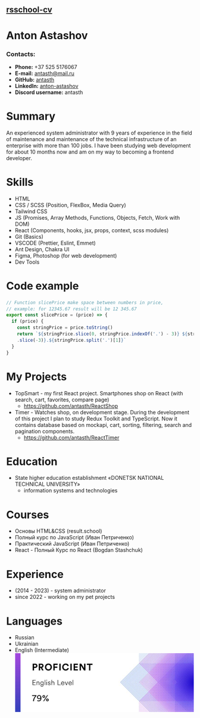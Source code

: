 ## [rsschool-cv](rsccool-cv)

# Anton Astashov

### Contacts:

- **Phone:** +37 525 5176067
- **E-mail:** [antasth@mail.ru](antasth@mail.ru)
- **GitHub:** [antasth](https://github.com/antasth)
- **LinkedIn:** [anton-astashov](https://www.linkedin.com/in/anton-astashov-223bb4268/)
- **Discord username:** antasth

# Summary

An experienced system administrator with 9 years of experience in the field of maintenance and maintenance of the technical infrastructure of an enterprise with more than 100 jobs. I have been studying web development for about 10 months now and am on my way to becoming a frontend developer.

# Skills

- HTML
- CSS / SCSS (Position, FlexBox, Media Query)
- Tailwind CSS
- JS (Promises, Array Methods, Functions, Objects, Fetch, Work with DOM)
- React (Components, hooks, jsx, props, context, scss modules)
- Git (Basics)
- VSCODE (Prettier, Eslint, Emmet)
- Ant Design, Chakra UI
- Figma, Photoshop (for web development)
- Dev Tools

# Code example

```js
// Function slicePrice make space between numbers in price, 
// example: for 12345.67 result will be 12 345.67
export const slicePrice = (price) => {
  if (price) {
    const stringPrice = price.toString()
    return `${stringPrice.slice(0, stringPrice.indexOf('.') - 3)} ${stringPrice.split('.')[0]
    .slice(-3)}.${stringPrice.split('.')[1]}`
  }
}
```

# My Projects

- TopSmart - my first React project. Smartphones shop on React (with search, cart, favorites, compare page)
  * https://github.com/antasth/ReactShop
- Timer - Watches shop, on development stage. During the development of this project I plan to study Redux Toolkit and TypeScript. Now it contains database based on mockapi, cart, sorting, filtering, search and pagination components.
  * https://github.com/antasth/ReactTimer

# Education

- State higher education establishment «DONETSK NATIONAL TECHNICAL UNIVERSITY»
  * information systems and technologies

# Courses

- Основы HTML&CSS (result.school)
- Полный курс по JavaScript (Иван Петриченко)
- Практический JavaScript (Иван Петриченко)
- React - Полный Курс по React (Bogdan Stashchuk)

# Experience 

- (2014 - 2023) - system administrator
- since 2022 - working on my pet projects

# Languages

- Russian 
- Ukrainian 
- English (Intermediate)
![EFset result](/img/efset_result.png)